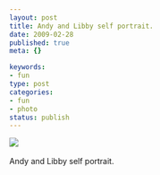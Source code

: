 ```yaml
--- 
layout: post
title: Andy and Libby self portrait.
date: 2009-02-28
published: true
meta: {}

keywords: 
- fun
type: post
categories: 
- fun
- photo
status: publish
---
```

![](http://media.eick.us/2011/05/4Lbi8pbnEki31fpbuagZeG4Fo1_500.jpg)<br /><br />Andy and Libby self portrait.
